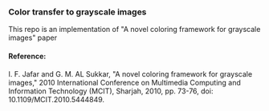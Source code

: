 ### Color transfer to grayscale images

This repo is an implementation of "A novel coloring framework for grayscale images" paper

#### Reference:

I. F. Jafar and G. M. AL Sukkar, "A novel coloring framework for grayscale images," 2010 International Conference on Multimedia Computing and Information Technology (MCIT), Sharjah, 2010, pp. 73-76, doi: 10.1109/MCIT.2010.5444849.
